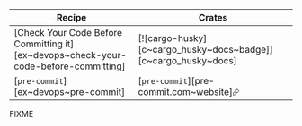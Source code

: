 | Recipe | Crates |
|--------|--------|
| [Check Your Code Before Committing it][ex~devops~check-your-code-before-committing] | [![cargo-husky][c~cargo_husky~docs~badge]][c~cargo_husky~docs] |
| [`pre-commit`][ex~devops~pre-commit] | [`pre-commit`][pre-commit.com~website]⮳ |

<div class="hidden">
FIXME
</div>
